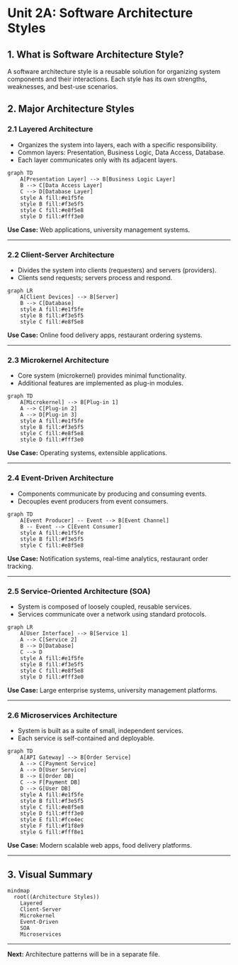 # Unit 2A: Software Architecture Styles

## 1. What is Software Architecture Style?
A software architecture style is a reusable solution for organizing system components and their interactions. Each style has its own strengths, weaknesses, and best-use scenarios.

## 2. Major Architecture Styles

### 2.1 Layered Architecture
- Organizes the system into layers, each with a specific responsibility.
- Common layers: Presentation, Business Logic, Data Access, Database.
- Each layer communicates only with its adjacent layers.

```mermaid
graph TD
    A[Presentation Layer] --> B[Business Logic Layer]
    B --> C[Data Access Layer]
    C --> D[Database Layer]
    style A fill:#e1f5fe
    style B fill:#f3e5f5
    style C fill:#e8f5e8
    style D fill:#fff3e0
```

**Use Case:** Web applications, university management systems.

---

### 2.2 Client-Server Architecture
- Divides the system into clients (requesters) and servers (providers).
- Clients send requests; servers process and respond.

```mermaid
graph LR
    A[Client Devices] --> B[Server]
    B --> C[Database]
    style A fill:#e1f5fe
    style B fill:#f3e5f5
    style C fill:#e8f5e8
```

**Use Case:** Online food delivery apps, restaurant ordering systems.

---

### 2.3 Microkernel Architecture
- Core system (microkernel) provides minimal functionality.
- Additional features are implemented as plug-in modules.

```mermaid
graph TD
    A[Microkernel] --> B[Plug-in 1]
    A --> C[Plug-in 2]
    A --> D[Plug-in 3]
    style A fill:#e1f5fe
    style B fill:#f3e5f5
    style C fill:#e8f5e8
    style D fill:#fff3e0
```

**Use Case:** Operating systems, extensible applications.

---

### 2.4 Event-Driven Architecture
- Components communicate by producing and consuming events.
- Decouples event producers from event consumers.

```mermaid
graph TD
    A[Event Producer] -- Event --> B[Event Channel]
    B -- Event --> C[Event Consumer]
    style A fill:#e1f5fe
    style B fill:#f3e5f5
    style C fill:#e8f5e8
```

**Use Case:** Notification systems, real-time analytics, restaurant order tracking.

---

### 2.5 Service-Oriented Architecture (SOA)
- System is composed of loosely coupled, reusable services.
- Services communicate over a network using standard protocols.

```mermaid
graph LR
    A[User Interface] --> B[Service 1]
    A --> C[Service 2]
    B --> D[Database]
    C --> D
    style A fill:#e1f5fe
    style B fill:#f3e5f5
    style C fill:#e8f5e8
    style D fill:#fff3e0
```

**Use Case:** Large enterprise systems, university management platforms.

---

### 2.6 Microservices Architecture
- System is built as a suite of small, independent services.
- Each service is self-contained and deployable.

```mermaid
graph TD
    A[API Gateway] --> B[Order Service]
    A --> C[Payment Service]
    A --> D[User Service]
    B --> E[Order DB]
    C --> F[Payment DB]
    D --> G[User DB]
    style A fill:#e1f5fe
    style B fill:#f3e5f5
    style C fill:#e8f5e8
    style D fill:#fff3e0
    style E fill:#fce4ec
    style F fill:#f1f8e9
    style G fill:#fff8e1
```

**Use Case:** Modern scalable web apps, food delivery platforms.

---

## 3. Visual Summary

```mermaid
mindmap
  root((Architecture Styles))
    Layered
    Client-Server
    Microkernel
    Event-Driven
    SOA
    Microservices
```

---

**Next:** Architecture patterns will be in a separate file. 